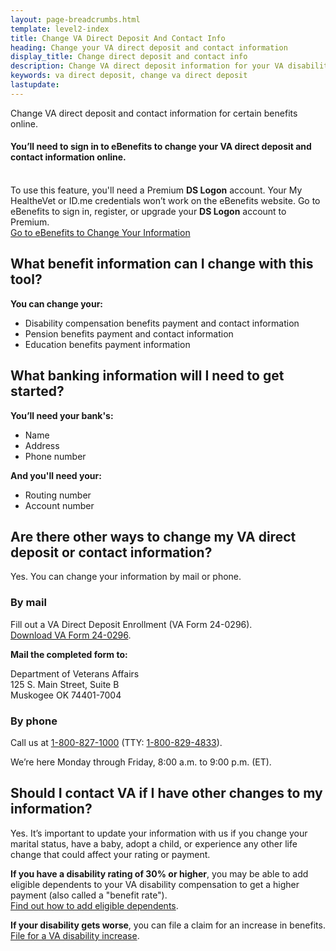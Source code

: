 ```yaml
---
layout: page-breadcrumbs.html
template: level2-index
title: Change VA Direct Deposit And Contact Info
heading: Change your VA direct deposit and contact information
display_title: Change direct deposit and contact info
description: Change VA direct deposit information for your VA disability compensation, pension, or education benefits online. Sign in or register for a Premium Account to update your information. 
keywords: va direct deposit, change va direct deposit
lastupdate:
---
```


<div itemscope itemtype="http://schema.org/FAQPage">
<div itemprop="description" class="va-introtext">

Change VA direct deposit and contact information for certain benefits online.

</div>

<div class="va-sign-in-alert usa-alert usa-alert-info">
  <div class="usa-alert-body">
    <h4 class="usa-alert-heading">You’ll need to sign in to eBenefits to change your VA direct deposit and contact information online.</h4>
  <p class="usa-alert-text"><br>
    To use this feature, you'll need a Premium <b>DS Logon</b> account. Your My HealtheVet or ID.me credentials won’t work on the eBenefits website. Go to eBenefits to sign in, register, or upgrade your <b>DS Logon</b> account to Premium.<br>
      <a class="usa-button-primary" href="https://www.ebenefits.va.gov/ebenefits/about/feature?feature=direct-deposit-and-contact-information">Go to eBenefits to Change Your Information</a>
    </p>
  </div>
</div>

<div itemscope itemtype="http://schema.org/Question">

<h2 itemprop="name">What benefit information can I change with this tool?</h2>
<div itemprop="acceptedAnswer" itemscope itemtype="http://schema.org/Answer">
<div itemprop="text">

<b>You can change your:</b>
<ul>
<li>Disability compensation benefits payment and contact information</li>
<li>Pension benefits payment and contact information</li>
<li>Education benefits payment information</li>
</ul>
</div>
</div>
</div>

<div itemscope itemtype="http://schema.org/Question">

<h2 itemprop="name">What banking information will I need to get started?</h2>
<div itemprop="acceptedAnswer" itemscope itemtype="http://schema.org/Answer">
<div itemprop="text">

<b>You’ll need your bank's:</b>

<ul>
<li>Name</li>
<li>Address</li>
<li>Phone number</li>
</ul>
</div>

<div itemprop="text">

<b>And you'll need your:</b>
<ul>
<li>Routing number</li>
<li>Account number</li>
</ul>

</div>
</div>
</div>

<div itemscope itemtype="http://schema.org/Question">

<h2 itemprop="name">Are there other ways to change my VA direct deposit or contact information?</h2>
<div itemprop="acceptedAnswer" itemscope itemtype="http://schema.org/Answer">
<div itemprop="text">

Yes. You can change your information by mail or phone.

<h3>By mail</h3>

Fill out a VA Direct Deposit Enrollment (VA Form 24-0296). <br>
<a href="https://www.vba.va.gov/pubs/forms/VBA-24-0296-ARE.pdf">Download VA Form 24-0296</a>.

**Mail the completed form to:**

<p class="va-address-block">
Department of Veterans Affairs<br>
125 S. Main Street, Suite B<br>
Muskogee OK 74401-7004<br>
</p>

<h3>By phone</h3>

Call us at <a href="tel:+18008271000">1-800-827-1000</a> (TTY: <a href="tel:+18008294833">1-800-829-4833</a>).

We’re here Monday through Friday, 8:00 a.m. to 9:00 p.m. (ET).

</div>
</div>
</div>

<div itemscope itemtype="http://schema.org/Question">

<h2 itemprop="name">Should I contact VA if I have other changes to my information?</h2>
<div itemprop="acceptedAnswer" itemscope itemtype="http://schema.org/Answer">
<div itemprop="text">

Yes. It’s important to update your information with us if you change your marital status, have a baby, adopt a child, or experience any other life change that could affect your rating or payment.

<b>If you have a disability rating of 30% or higher</b>, you may be able to add eligible dependents to your VA disability compensation to get a higher payment (also called a "benefit rate"). <br>
<a href="https://www.benefits.va.gov/compensation/add-dependents.asp">Find out how to add eligible dependents</a>.

<b>If your disability gets worse</b>, you can file a claim for an increase in benefits. <br>
<a href="/disability/how-to-file-claim/">File for a VA disability increase</a>.

</div>
</div>
</div>
</div>
